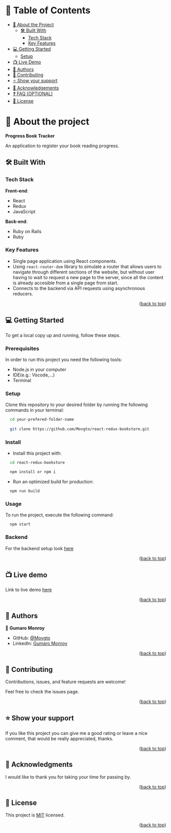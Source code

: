 <a name="readme-top"></a>

# 📗 Table of Contents

- [📖 About the Project](#about-project)
  - [🛠 Built With](#built-with)
    - [Tech Stack](#tech-stack)
    - [Key Features](#key-features)
- [💻 Getting Started](#getting-started)
  - [Setup](#setup)
- [📺 Live Demo](#live-demo)
- [👥 Authors](#authors)
- [🤝 Contributing](#contributing)
- [⭐️ Show your support](#support)
- [🙏 Acknowledgements](#acknowledgements)
- [❓ FAQ (OPTIONAL)](#faq)
- [📝 License](#license)

# 📖 About the project <a name="about-project"></a>

**Progress Book Tracker**
 
An application to register your book reading progress.

## 🛠 Built With <a name="built-with"></a>

### Tech Stack <a name="tech-stack"></a>

**Front-end**:
<ul>
  <li>React</li>
  <li>Redux</li>
  <li>JavaScript</li>
</ul>

**Back-end**:
<ul>
  <li>Ruby on Rails</li>
  <li>Ruby</li>
</ul>

### Key Features <a name="key-features"></a>

- Single page application using React components.
- Using `react-router-dom` library to simulate a router that allows users to navigate through different sections of the website, but without user having to wait to request a new page to the server, since all the content is already accesible from a single page from start.
- Connects to the backend via API requests using asynchronous reducers.

<p align="right">(<a href="#readme-top">back to top</a>)</p>

## 💻 Getting Started <a name="getting-started"></a>

To get a local copy up and running, follow these steps.

### Prerequisites

In order to run this project you need the following tools:
- Node.js in your computer
- IDE(e.g.: Vscode,...)
- Terminal

### Setup

Clone this repository to your desired folder by running the following commands in your terminal:

```sh
  cd your-prefered-folder-name
  
  git clone https://github.com/Movgto/react-redux-bookstore.git
```

### Install

- Install this project with:

```sh
  cd react-redux-bookstore

  npm install or npm i
```

- Run an optimized build for production:
```
  npm run build
```

### Usage

To run the project, execute the following command:

```
  npm start

```

### Backend

For the backend setup look [here]()

<p align="right">(<a href="#readme-top">back to top</a>)</p>

## 📺 Live demo <a name="live-demo"></a>

Link to live demo [here](https://movgto.github.io/book-progress-tracker-front-end)

<p align="right">(<a href="#readme-top">back to top</a>)</p>

## 👥 Authors <a name="authors"></a>

👤 **Gumaro Monroy**

- GitHub: [@Movgto](https://github.com/Movgto)
- LinkedIn: [Gumaro Monroy](https://www.linkedin.com/in/gumaro-monroy-vazquez-1705aa165/)

<p align="right">(<a href="#readme-top">back to top</a>)</p>

## 🤝 Contributing <a name="contributing"></a>

Contributions, issues, and feature requests are welcome!

Feel free to check the issues page.

<p align="right">(<a href="#readme-top">back to top</a>)</p>

## ⭐️ Show your support <a name="support"></a>

If you like this project you can give me a good rating or leave a nice comment, that would be really appreciated, thanks.

<p align="right">(<a href="#readme-top">back to top</a>)</p>

## 🙏 Acknowledgments <a name="acknowledgements"></a>

I would like to thank you for taking your time for passing by.

<p align="right">(<a href="#readme-top">back to top</a>)</p>

## 📝 License <a name="license"></a>

This project is [MIT](./LICENSE) licensed.

<p align="right">(<a href="#readme-top">back to top</a>)</p>